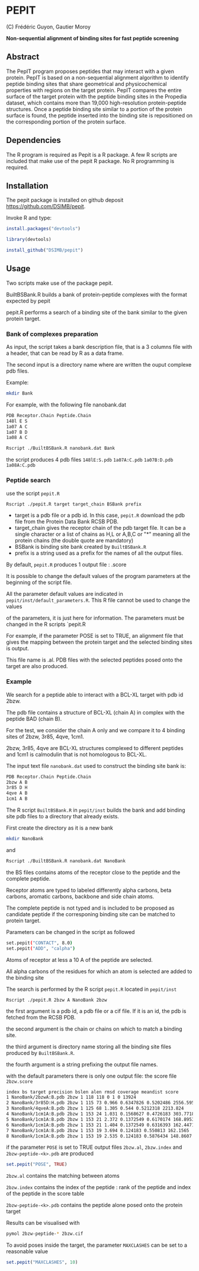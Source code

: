 # PEPIT

\(C\) Frédéric Guyon, Gautier Moroy

**Non-sequential alignment of binding sites for fast peptide screening**


## Abstract

The PepIT program proposes peptides that may interact with a given protein. PepIT is based on a non-sequential alignment algorithm to identify peptide binding sites that share geometrical and physicochemical properties with regions on the target protein. PepIT compares the entire surface of the target protein with the peptide binding sites in the Propedia dataset, which contains more than 19,000 high-resolution protein-peptide structures. Once a peptide binding site similar to a portion of the protein surface is found, the peptide inserted into the binding site is repositioned on the corresponding portion of the protein surface. 

## Dependencies

The R program is required as Pepit is a R package.
A few R scripts are included that make use of the pepit R package.
No R programming is required.

## Installation

The pepit package is installed on github deposit https://github.com/DSIMB/pepit.

Invoke R and type:

```R
install.packages("devtools")
```

```R
library(devtools)
```

```R
install_github("DSIMB/pepit")
```

## Usage

Two scripts make use of the package pepit.

BuiltBSBank.R   builds a bank of protein-peptide complexes with the format expected by pepit

pepit.R performs a search of a binding site of the bank similar to the given protein target.


### Bank of complexes preparation

As input, the script takes a bank description file, that is a 3 columns file with a header, that can be read by
R as a data frame. 

The second input is a directory name where are written the ouput complexe pdb files.

Example:
```bash
mkdir Bank
```

For example, with the following file nanobank.dat
```bash
PDB Receptor.Chain Peptide.Chain
148l E S
1a07 A C
1a07 B D
1a08 A C
```

```bash
Rscript ./BuiltBSBank.R nanobank.dat Bank
```

the script produces 4 pdb files  `148lE:S.pdb`  `1a07A:C.pdb`  `1a07B:D.pdb`  `1a08A:C.pdb`

### Peptide search
use the script `pepit.R`

```bash
Rscript ./pepit.R target target_chain BSBank prefix
```

- target is a pdb file or a pdb id. In this case, `pepit.R` download the pdb file from the Protein Data Bank RCSB PDB.
- target_chain gives the receptor chain of the pdb target file. It can be a single character or a list of chains as H,L or A,B,C or "*" meaning all the protein chains (the double quote are mandatory)
- BSBank is binding site bank created by `BuiltBSBank.R`
- prefix is a string used as a prefix for the names of all the output files.

By default, `pepit.R` produces 1 output file : <prefix>.score

It is possible to change the default values of the program parameters at the beginning of the script file.

All the parameter default values are indicated in `pepit/inst/default_parameters.R`. This R file cannot be used to change the values

of the parameters, it is just here for information. The parameters must be changed in the R scripts `pepit.R

For example, if the parameter POSE is set to TRUE, an alignment file that gives the mapping between the protein target and the selected binding sites is output.

This file name is  <prefix>.al. PDB files with the selected peptides posed onto the target are also produced.

### Example

We search for a peptide able to interact with a BCL-XL target with pdb id 2bzw.

The pdb file contains a structure of BCL-XL (chain A) in complex with the peptide BAD (chain B).

For the test, we consider the chain A only and we compare it to 4 binding sites of 2bzw, 3r85, 4qve, 1cm1.

2bzw, 3r85, 4qve are BCL-XL structures complexed to different peptides and 1cm1 is  calmodulin that is not homologous to BCL-XL.

The input text file `nanobank.dat` used to construct the binding site bank is:
```bash
PDB Receptor.Chain Peptide.Chain 
2bzw A B
3r85 D H
4qve A B
1cm1 A B
```
The R script `BuiltBSBank.R` in `pepit/inst` builds the bank and add binding site pdb files to a directory that already exists.

First create the directory as it is a new bank

```bash
mkdir NanoBank
```

and 
```bash
Rscript ./BuiltBSBank.R nanobank.dat NanoBank
```
the BS files contains atoms of the receptor close to the peptide  and the complete peptide.

Receptor atoms are typed to labeled differently alpha carbons, beta carbons, aromatic carbons, backbone and side chain atoms.

The complete peptide is not typed and is included to be proposed as candidate peptide if the corresponing binding site can be matched to protein target.

Parameters can be changed in the script as followed

```bash
set.pepit("CONTACT", 8.0)
set.pepit("ADD", "calpha")
```

Atoms of receptor at less a 10 A of the peptide are selected.

All alpha carbons of the residues for which an atom is selected are added to the binding site

The search is performed by the R script `pepit.R` located in `pepit/inst`
```bashBCL-XL 
Rscript ./pepit.R 2bzw A NanoBank 2bzw
```
the first argument is a pdb id, a pdb file or a cif file. If it is an id, the pdb is fetched from the RCSB PDB.

the second argument is the chain or chains on which to match a binding site.

the third argument is directory name storing all the binding site files produced by `BuiltBSBank.R`.

the fourth argument is a string prefixing the output file names.

with the default parameters there is only one output file: the score file `2bzw.score`


```bash
index bs target precision bslen alen rmsd coverage meandist score
1 NanoBank/2bzwA:B.pdb 2bzw 1 118 118 0 1 0 13924
2 NanoBank/3r85D:H.pdb 2bzw 1 115 73 0.966 0.6347826 0.5202486 2556.595
3 NanoBank/4qveA:B.pdb 2bzw 1 125 68 1.305 0.544 0.5212318 2213.824
4 NanoBank/1cm1A:B.pdb 2bzw 1 153 24 1.031 0.1568627 0.4726183 303.7718
5 NanoBank/1cm1A:B.pdb 2bzw 1 153 21 2.372 0.1372549 0.6170174 168.8953
6 NanoBank/1cm1A:B.pdb 2bzw 1 153 21 1.404 0.1372549 0.6316393 162.4471
7 NanoBank/1cm1A:B.pdb 2bzw 1 153 19 3.694 0.124183 0.550813 162.1565
8 NanoBank/1cm1A:B.pdb 2bzw 1 153 19 2.535 0.124183 0.5876434 148.8607
```
if the parameter `POSE` is set to TRUE output files `2bzw.al`, `2bzw.index` and `2bzw-peptide-<k>.pdb` are produced

```R
set.pepit("POSE", TRUE)
```

`2bzw.al` contains the matching between atoms 

`2bzw.index` contains the index  of the peptide : rank of the peptide and index of the peptide in the score table

`2bzw-peptide-<k>.pdb` contains the peptide alone posed onto the protein target

Results can be visualised with

```bash
pymol 2bzw-peptide-* 2bzw.cif
```

To avoid poses inside the target, the parameter `MAXCLASHES` can be set to a reasonable value

```R
set.pepit("MAXCLASHES", 10)
```

